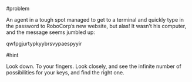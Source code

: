 #problem

An agent in a tough spot managed to get to a terminal and quickly type in the password to RoboCorp’s new website, but alas! It wasn’t his computer, and the message seems jumbled up:

qwfpgjurtypkyybrsvypaespyyir

#hint

Look down. To your fingers. Look closely, and see the infinite number of possibilities for your keys, and find the right one.
